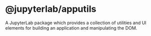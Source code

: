 # @jupyterlab/apputils

A JupyterLab package which provides a collection of utilities and UI elements for building an application and manipulating the DOM.
